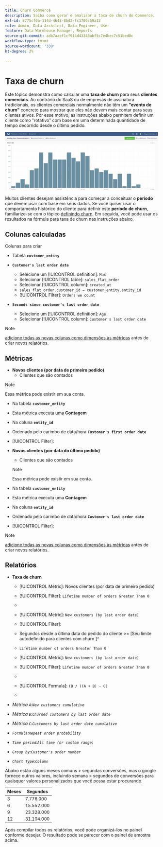 ```yaml
---
title: Churn Commerce
description: Saiba como gerar e analisar a taxa de churn do Commerce.
exl-id: 8775cf0a-114d-4b48-8bd2-fc1700c59a12
role: Admin, Data Architect, Data Engineer, User
feature: Data Warehouse Manager, Reports
source-git-commit: adb7aaef1cf914d43348abf5c7e4bec7c51bed0c
workflow-type: tm+mt
source-wordcount: '330'
ht-degree: 2%

---
```


# Taxa de churn

Este tópico demonstra como calcular uma **taxa de churn** para seus **clientes comerciais**. Ao contrário do SaaS ou de empresas de assinatura tradicionais, os clientes comerciais normalmente não têm um **&quot;evento de churn&quot;** concreto para mostrar que eles não devem mais contar para seus clientes ativos. Por esse motivo, as instruções abaixo permitem definir um cliente como &quot;rotativo&quot; com base em uma determinada quantidade de tempo decorrido desde o último pedido.

![](../../assets/Churn_rate_image.png)

Muitos clientes desejam assistência para começar a conceituar o **período** que devem usar com base em seus dados. Se você quiser usar o comportamento histórico do cliente para definir este **período de churn**, familiarize-se com o tópico [definindo churn](../analysis/define-cust-churn.md). Em seguida, você pode usar os resultados na fórmula para taxa de churn nas instruções abaixo.

## Colunas calculadas

Colunas para criar

* Tabela **`customer_entity`**
* **`Customer's last order date`**
   * Selecione um [!UICONTROL definition]: `Max`
   * Selecionar [!UICONTROL table]: `sales_flat_order`
   * Selecionar [!UICONTROL column]: `created_at`
   * `sales_flat_order.customer_id = customer_entity.entity_id`
   * [!UICONTROL Filter]: `Orders we count`

* **`Seconds since customer's last order date`**
   * Selecione um [!UICONTROL definition]: `Age`
   * Selecionar [!UICONTROL column]: `Customer's last order date`

>[!NOTE]
>
>[adicione todas as novas colunas como dimensões às métricas](../data-warehouse-mgr/manage-data-dimensions-metrics.md) antes de criar novos relatórios.

## Métricas

* **Novos clientes (por data de primeiro pedido)**
   * Clientes que são contados

>[!NOTE]
>
>Essa métrica pode existir em sua conta.

* Na tabela **`customer_entity`**
* Esta métrica executa uma **Contagem**
* Na coluna **`entity_id`**
* Ordenado pelo carimbo de data/hora **`Customer's first order date`**
* [!UICONTROL Filter]:

* **Novos clientes (por data do último pedido)**
   * Clientes que são contados

  >[!NOTE]
  >
  >Essa métrica pode existir em sua conta.

* Na tabela **`customer_entity`**
* Esta métrica executa uma **Contagem**
* Na coluna **`entity_id`**
* Ordenado pelo carimbo de data/hora **`Customer's last order date`**
* [!UICONTROL Filter]:

>[!NOTE]
>
>[adicione todas as novas colunas como dimensões às métricas](../data-warehouse-mgr/manage-data-dimensions-metrics.md) antes de criar novos relatórios.

## Relatórios

* **Taxa de churn**
   * [!UICONTROL Metric]: Novos clientes (por data de primeiro pedido)
   * [!UICONTROL Filter]: `Lifetime number of orders Greater Than 0`
   * &#x200B;

     [!UICONTROL Perspective]: `Cumulative`
   * [!UICONTROL Metric]: `New customers (by last order date)`
   * [!UICONTROL Filter]:
   * Segundos desde a última data do pedido do cliente >= [Seu limite autodefinido para clientes com churn ]&#x200B;**`^`**
   * `Lifetime number of orders Greater Than 0`

   * [!UICONTROL Metric]: `New customers (by last order date)`
   * [!UICONTROL Filter]: `Lifetime number of orders Greater Than 0`
   * &#x200B;

     [!UICONTROL Perspective]: Cumulative
   * [!UICONTROL Formula]: `(B / ((A + B) - C)`
   * &#x200B;

     [!UICONTROL Format]: Percentage

* *Métrica `A`:`New customers cumulative`*
* *Métrica `B`:`Churned customers by last order date`*
* *Métrica `C`:`Customers by last order date cumulative`*
* *`Formula`:`Repeat order probability`*
* *`Time period`:`All time (or custom range)`*
* *`Group by`:`Customer's order number`*
* *`Chart Type`:`Column`*

Abaixo estão alguns meses comuns > segundas conversões, mas o google fornece outros valores, incluindo semana > segundos de conversões para quaisquer valores personalizados que você possa estar procurando.

| **Meses** | **Segundos** |
|---|---|
| 3 | 7.776.000 |
| 6 | 15.552.000 |
| 9 | 23.328.000 |
| 12 | 31.104.000 |

Após compilar todos os relatórios, você pode organizá-los no painel conforme desejar. O resultado pode se parecer com o painel de amostra acima.
